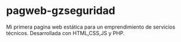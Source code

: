 # pagweb-gzseguridad
Mi primera pagina web estática para un emprendimiento de servicios técnicos. Desarrollada con HTML,CSS,JS y PHP.
